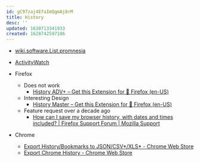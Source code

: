 ```yaml
---
id: gC97zaj4EfaImQgmAj8rM
title: History
desc: ''
updated: 1630713341933
created: 1628742597186
---
```


* [wiki.software.List.promnesia](wiki.software.List.promnesia)
* [ActivityWatch](../../List/ActivityWatch.md)

* Firefox
  * Does not work
    * [History ADV+ – Get this Extension for 🦊 Firefox (en-US)](https://addons.mozilla.org/en-US/firefox/addon/history-adv/)
  * Interesting Design
    * [History Master – Get this Extension for 🦊 Firefox (en-US)](https://addons.mozilla.org/en-US/firefox/addon/history-master/)
  * Feature request over a decade ago
    * [How can I save my browser history, with dates and times included? | Firefox Support Forum | Mozilla Support](https://support.mozilla.org/bm/questions/754699)
* Chrome
  * [Export History/Bookmarks to JSON/CSV*/XLS* - Chrome Web Store](https://chrome.google.com/webstore/detail/export-historybookmarks-t/dcoegfodcnjofhjfbhegcgjgapeichlf?hl=en-US&authuser=1)
  * [Export Chrome History - Chrome Web Store](https://chrome.google.com/webstore/detail/export-chrome-history/dihloblpkeiddiaojbagoecedbfpifdj?hl=en-US&authuser=1)
